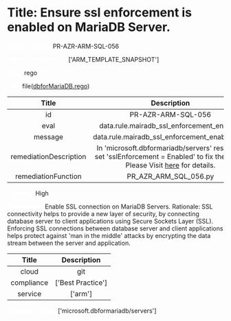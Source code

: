



# Title: Ensure ssl enforcement is enabled on MariaDB Server.


***<font color="white">Master Test Id:</font>*** PR-AZR-ARM-SQL-056

***<font color="white">Master Snapshot Id:</font>*** ['ARM_TEMPLATE_SNAPSHOT']

***<font color="white">type:</font>*** rego

***<font color="white">rule:</font>*** file([dbforMariaDB.rego])  
  
  
  
  

|Title|Description|
| :---: | :---: |
|id|PR-AZR-ARM-SQL-056|
|eval|data.rule.mairadb_ssl_enforcement_enabled|
|message|data.rule.mairadb_ssl_enforcement_enabled_err|
|remediationDescription|In 'microsoft.dbformariadb/servers' resource, set 'sslEnforcement = Enabled' to fix the issue.<br>Please Visit <a href='https://docs.microsoft.com/en-us/azure/templates/microsoft.dbformariadb/servers' target='_blank'>here</a> for details.|
|remediationFunction|PR_AZR_ARM_SQL_056.py|


***<font color="white">Severity:</font>*** High

***<font color="white">Description:</font>*** Enable SSL connection on MariaDB Servers. Rationale: SSL connectivity helps to provide a new layer of security, by connecting database server to client applications using Secure Sockets Layer (SSL). Enforcing SSL connections between database server and client applications helps protect against 'man in the middle' attacks by encrypting the data stream between the server and application.  
  
  

|Title|Description|
| :---: | :---: |
|cloud|git|
|compliance|['Best Practice']|
|service|['arm']|


***<font color="white">Resource Types:</font>*** ['microsoft.dbformariadb/servers']


[dbforMariaDB.rego]: https://github.com/prancer-io/prancer-compliance-test/tree/master/azure/iac/dbforMariaDB.rego

